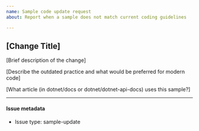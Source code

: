 ```yaml
---
name: Sample code update request
about: Report when a sample does not match current coding guidelines

---
```

<!--
This issue template is for use in opening issues that describe outdated coding practices in our samples. This template can be used to create an issue:

- By Microsoft product team members who notice outdated coding practices.

- By Microsoft customers who find that the sample style does not match current practices.

Text in brackets are placeholders; replace the text with the requested information and remove the brackets before submitting the issue. Also, remove this comment before submitting the issue.

-->
## [Change Title]

[Brief description of the change]

[Describe the outdated practice and what would be preferred for modern code]

[What article (in dotnet/docs or dotnet/dotnet-api-docs) uses this sample?]

<!-- Do not modify anything below this line -->

---
#### Issue metadata

* Issue type: sample-update
